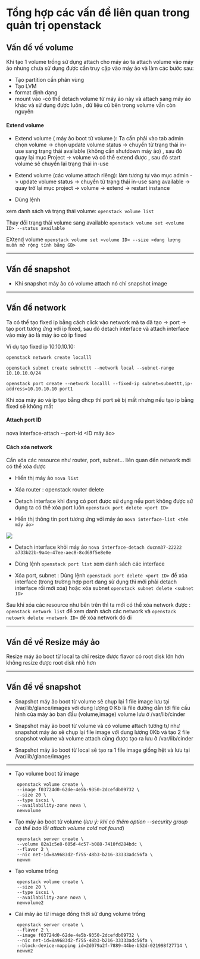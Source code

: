 # Tổng hợp các vấn đề liên quan trong quản trị openstack

## Vấn đề về volume

Khi tạo 1 volume trống  sử dụng attach cho máy ảo ta attach volume vào máy ảo nhưng chưa sử dụng được cần truy cập vào máy ảo và làm các bước sau:

- Tạo partition cần phân vùng
- Tạo LVM
- format định dạng
- mount vào 
 -có thể detach volume từ máy ảo này và attach sang máy ảo khác và sử dụng được luôn , dữ liệu cũ bên trong volume vẫn còn nguyên


#### Extend volume

- Extend volume ( máy ảo boot từ volume ): Ta cần phải vào tab admin chọn volume -> chọn update volume status -> chuyển từ trạng thái in-use sang trạng thái available (không cần shutdown máy ảo) , sau đó quay lại mục Project -> volume và có thể extend được , sau đó start volume sẽ chuyển lại trạng thái in-use

- Extend volume (các volume attach riêng):  làm tương tự vào mục admin -> update volume status -> chuyển từ trạng thái in-use sang available -> quay trở lại mục project -> volume -> extend -> restart instance

- Dùng lệnh

xem danh sách và trạng thái volume: `openstack volume list`

Thay đổi trạng thái volume sang available `openstack volume set <volume ID> --status available`

EXtend volume `openstack volume set <volume ID> --size <dung lượng muốn mở rộng tính bằng GB>`

---------------
## Vấn đề snapshot

- Khi snapshot máy ảo có volume attach nó chỉ snapshot image

--------------

## Vấn đề network

Ta có thể tạo fixed ip bằng cách click vào network mà ta đã tạo -> port -> tạo port tương ứng với ip fixed, sau đó detach interface và attach interface vào máy ảo là máy ảo có ip fixed

Ví dụ tạo fixed ip 10.10.10.10:

```
openstack network create localll

openstack subnet create subnettt --network local --subnet-range 10.10.10.0/24

openstack port create --network localll --fixed-ip subnet=subnettt,ip-address=10.10.10.10 port1
```


Khi xóa máy ảo và ip tạo bằng dhcp thì port sẽ bị mất nhưng nếu tạo ip bằng fixed sẽ không mất

#### Attach port ID

nova interface-attach --port-id <port ID> <ID máy ảo>
 
#### Cách xóa network

Cần xóa các resource như router, port, subnet... liên quan đến network mới có thể xóa được

- Hiển thị máy ảo  `nova list`

- Xóa router : openstack router delete <router ID>

- Detach interface khi đang có port được sử dụng nếu port không được sử dụng ta có thể xóa port luôn  `openstack port delete <port ID>`

- Hiển thị thông tin port tương ứng với máy ảo `nova interface-list <tên máy ảo>`

<img src="https://i.imgur.com/HhNfoio.png">


- Detach interface khỏi máy ảo `nova interface-detach ducnm37-22222 a733b22b-9a4e-47ee-aec8-8cd69f5e8e0e` 

- Dùng lệnh `openstack port list` xem danh sách các interface 

- Xóa  port, subnet : Dùng lệnh `openstack port delete <port ID>` để xóa interface (trong trường hợp port đang sử dụng thì mới phải detach interface rồi mới xóa) hoặc xóa subnet `openstack subnet delete <subnet ID>`

Sau khi xóa các resource như bên trên thì ta mới có thể xóa network được : `openstack network list` để xem danh sách các network và `openstack netowrk delete <network ID>` để xóa network đó đi

-----------------
## Vấn đề về Resize máy ảo

Resize máy ảo boot từ local ta  chỉ resize được flavor có root disk lớn hơn không resize được root disk nhỏ hơn


-----------------

## Vấn đề về snapshot 

- Snapshot máy ảo boot từ volume sẽ chụp lại 1 file image lưu tại /var/lib/glance/images với dung lượng 0 Kb là file đường dẫn tới file cấu hình của máy ảo ban đầu (volume,image) volume lưu ở /var/lib/cinder

- Snapshot máy ảo boot từ volume và có volume attach tương tự như snapshot máy ảo sẽ chụp lại file image với dung lượng 0Kb và tạo 2 file snapshot volume và volume attach cũng được tạo ra lưu ở /var/lib/cinder

- Snapshot máy ảo boot từ local sẽ tạo ra 1 file image giống hệt và lưu tại /var/lib/glance/images

---------------
- Tạo volume boot từ image
```
    openstack volume create \
    --image f03724d0-62de-4e5b-9350-2dcefdb09732 \
    --size 20 \
    --type iscsi \
    --availability-zone nova \
    newvolume
```
- Tạo máy ảo boot từ volume (*lưu ý: khi có thêm option --security group có thể báo lỗi attach volume cold not found*)
```
    openstack server create \
    --volume 82a1c5e8-605d-4c57-b088-7410fd284bdc \
    --flavor 2 \
    --nic net-id=8a9683d2-f755-48b3-b216-33333adc56fa \
    newvm
```
- Tạo volume trống
```
    openstack volume create \
    --size 20 \
    --type iscsi \
    --availability-zone nova \
    newvolume2
```
- Cài máy ảo từ image đồng thời sử dụng volume trống
```
    openstack server create \
    --flavor 2 \
    --image f03724d0-62de-4e5b-9350-2dcefdb09732 \
    --nic net-id=8a9683d2-f755-48b3-b216-33333adc56fa \
    --block-device-mapping id=2d079a2f-7889-44be-b52d-021998f27714 \
    newvm2
````
